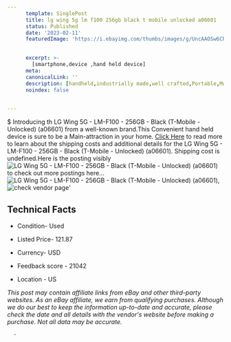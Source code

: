 ```yaml
---
      template: SinglePost
      title: lg wing 5g lm f100 256gb black t mobile unlocked a06601 
      status: Published
      date: '2023-02-11'
      featuredImage: 'https://i.ebayimg.com/thumbs/images/g/UncAAOSw6CRj34D3/s-l225.jpg'
       

      excerpt: >-
        [smartphone,device ,hand held device]
      meta:
      canonicalLink: ''
      description: [handheld,industrially made,well crafted,Portable,Mobile,Compact,Convenient,Lightweight,Maneuverable,Man-portable,Miniature,Carriable,Hand-held,Light,Holdable,Transportable,Mobile device,Pocket-sized,On-the-go,Wireless,Cordless,Compact size,Convenient size, smartphone,device ,hand held device]
      noindex: false
      

---
```

$
      Introducing th LG Wing 5G - LM-F100 - 256GB - Black (T-Mobile - Unlocked) (a06601) from a well-known brand.This Convenient hand held device is sure to be a Main-attraction in your home. [Click Here](https://www.ebay.com/itm/285099636005?hash=item4261433525%3Ag%3AUncAAOSw6CRj34D3&mkevt=1&mkcid=1&mkrid=711-53200-19255-0&campid=%253CePNCampaignId%253E&customid=%253CreferenceId%253E&toolid=10049) to read more to learn about the shipping costs and additional details for the LG Wing 5G - LM-F100 - 256GB - Black (T-Mobile - Unlocked) (a06601). Shipping cost is undefined.Here is the posting visibly ![LG Wing 5G - LM-F100 - 256GB - Black (T-Mobile - Unlocked) (a06601)](https://i.ebayimg.com/thumbs/images/g/UncAAOSw6CRj34D3/s-l225.jpg) to check out more postings here... ![LG Wing 5G - LM-F100 - 256GB - Black (T-Mobile - Unlocked) (a06601)](https://i.ebayimg.com/images/g/UncAAOSw6CRj34D3/s-l1600.jpg), ![check vendor page](https://origin-galleryplus.ebayimg.com/ws/web/285099636005_2_0_1/225x225.jpg,https://origin-galleryplus.ebayimg.com/ws/web/285099636005_3_0_1/225x225.jpg)'

      

 ## Technical Facts 



     
      

 - Condition- Used 


      

 - Listed Price- 121.87 


      

 - Currency- USD 


      

 - Feedback score - 21042 


      

 - Location - US 


      
      

 *_This post may contain affiliate links from eBay and other third-party websites. As an eBay affiliate, we earn from qualifying purchases. Although we do our best to keep the information up-to-date and accurate, please check the date and all details with the vendor's website before making a purchase. Not all data may be accurate._*




      -

